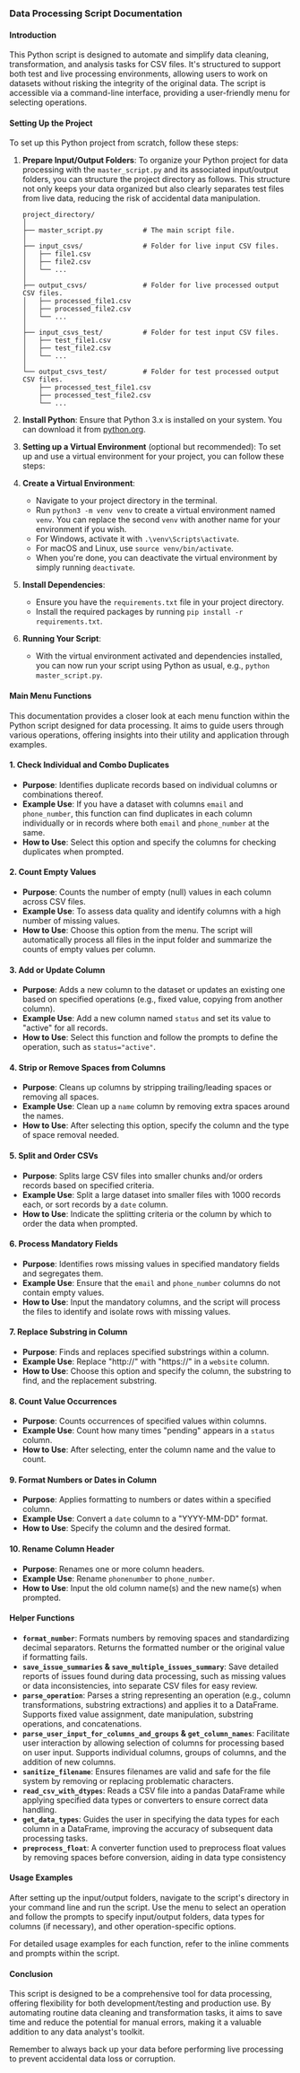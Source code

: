### Data Processing Script Documentation

#### Introduction
This Python script is designed to automate and simplify data cleaning, transformation, and analysis tasks for CSV files. It's structured to support both test and live processing environments, allowing users to work on datasets without risking the integrity of the original data. The script is accessible via a command-line interface, providing a user-friendly menu for selecting operations.

#### Setting Up the Project
To set up this Python project from scratch, follow these steps:

1. **Prepare Input/Output Folders**: To organize your Python project for data processing with the `master_script.py` and its associated input/output folders, you can structure the project directory as follows. This structure not only keeps your data organized but also clearly separates test files from live data, reducing the risk of accidental data manipulation.

    ```
    project_directory/
    │
    ├── master_script.py          # The main script file.
    │
    ├── input_csvs/               # Folder for live input CSV files.
    │   ├── file1.csv
    │   ├── file2.csv
    │   └── ...
    │
    ├── output_csvs/              # Folder for live processed output CSV files.
    │   ├── processed_file1.csv
    │   ├── processed_file2.csv
    │   └── ...
    │
    ├── input_csvs_test/          # Folder for test input CSV files.
    │   ├── test_file1.csv
    │   ├── test_file2.csv
    │   └── ...
    │
    └── output_csvs_test/         # Folder for test processed output CSV files.
        ├── processed_test_file1.csv
        ├── processed_test_file2.csv
        └── ...
    ```

2. **Install Python**: Ensure that Python 3.x is installed on your system. You can download it from [python.org](https://www.python.org/downloads/).

3. **Setting up a Virtual Environment** (optional but recommended):
   To set up and use a virtual environment for your project, you can follow these steps:

4. **Create a Virtual Environment**:
   - Navigate to your project directory in the terminal.
   - Run `python3 -m venv venv` to create a virtual environment named `venv`. You can replace the second `venv` with another name for your environment if you wish.
   - For Windows, activate it with `.\venv\Scripts\activate`.
   - For macOS and Linux, use `source venv/bin/activate`.
   - When you're done, you can deactivate the virtual environment by simply running `deactivate`.

5. **Install Dependencies**:
   - Ensure you have the `requirements.txt` file in your project directory.
   - Install the required packages by running `pip install -r requirements.txt`.

6. **Running Your Script**:
   - With the virtual environment activated and dependencies installed, you can now run your script using Python as usual, e.g., `python master_script.py`.


#### Main Menu Functions

This documentation provides a closer look at each menu function within the Python script designed for data processing. It aims to guide users through various operations, offering insights into their utility and application through examples.

#### 1. Check Individual and Combo Duplicates
   - **Purpose**: Identifies duplicate records based on individual columns or combinations thereof.
   - **Example Use**: If you have a dataset with columns `email` and `phone_number`, this function can find duplicates in each column individually or in records where both `email` and `phone_number` at the same.
   - **How to Use**: Select this option and specify the columns for checking duplicates when prompted.

#### 2. Count Empty Values
   - **Purpose**: Counts the number of empty (null) values in each column across CSV files.
   - **Example Use**: To assess data quality and identify columns with a high number of missing values.
   - **How to Use**: Choose this option from the menu. The script will automatically process all files in the input folder and summarize the counts of empty values per column.

#### 3. Add or Update Column
   - **Purpose**: Adds a new column to the dataset or updates an existing one based on specified operations (e.g., fixed value, copying from another column).
   - **Example Use**: Add a new column named `status` and set its value to "active" for all records.
   - **How to Use**: Select this function and follow the prompts to define the operation, such as `status="active"`.

#### 4. Strip or Remove Spaces from Columns
   - **Purpose**: Cleans up columns by stripping trailing/leading spaces or removing all spaces.
   - **Example Use**: Clean up a `name` column by removing extra spaces around the names.
   - **How to Use**: After selecting this option, specify the column and the type of space removal needed.

#### 5. Split and Order CSVs
   - **Purpose**: Splits large CSV files into smaller chunks and/or orders records based on specified criteria.
   - **Example Use**: Split a large dataset into smaller files with 1000 records each, or sort records by a `date` column.
   - **How to Use**: Indicate the splitting criteria or the column by which to order the data when prompted.

#### 6. Process Mandatory Fields
   - **Purpose**: Identifies rows missing values in specified mandatory fields and segregates them.
   - **Example Use**: Ensure that the `email` and `phone_number` columns do not contain empty values.
   - **How to Use**: Input the mandatory columns, and the script will process the files to identify and isolate rows with missing values.

#### 7. Replace Substring in Column
   - **Purpose**: Finds and replaces specified substrings within a column.
   - **Example Use**: Replace "http://" with "https://" in a `website` column.
   - **How to Use**: Choose this option and specify the column, the substring to find, and the replacement substring.

#### 8. Count Value Occurrences
   - **Purpose**: Counts occurrences of specified values within columns.
   - **Example Use**: Count how many times "pending" appears in a `status` column.
   - **How to Use**: After selecting, enter the column name and the value to count.

#### 9. Format Numbers or Dates in Column
   - **Purpose**: Applies formatting to numbers or dates within a specified column.
   - **Example Use**: Convert a `date` column to a "YYYY-MM-DD" format.
   - **How to Use**: Specify the column and the desired format.

#### 10. Rename Column Header
   - **Purpose**: Renames one or more column headers.
   - **Example Use**: Rename `phonenumber` to `phone_number`.
   - **How to Use**: Input the old column name(s) and the new name(s) when prompted.

#### Helper Functions
   - **`format_number`**: Formats numbers by removing spaces and standardizing decimal separators. Returns the formatted number or the original value if formatting fails.
   - **`save_issue_summaries` & `save_multiple_issues_summary`**: Save detailed reports of issues found during data processing, such as missing values or data inconsistencies, into separate CSV files for easy review.
   - **`parse_operation`**: Parses a string representing an operation (e.g., column transformations, substring extractions) and applies it to a DataFrame. Supports fixed value assignment, date manipulation, substring operations, and concatenations.
   - **`parse_user_input_for_columns_and_groups` & `get_column_names`**: Facilitate user interaction by allowing selection of columns for processing based on user input. Supports individual columns, groups of columns, and the addition of new columns.
   - **`sanitize_filename`**: Ensures filenames are valid and safe for the file system by removing or replacing problematic characters.
   - **`read_csv_with_dtypes`**: Reads a CSV file into a pandas DataFrame while applying specified data types or converters to ensure correct data handling.
   - **`get_data_types`**: Guides the user in specifying the data types for each column in a DataFrame, improving the accuracy of subsequent data processing tasks.
   - **`preprocess_float`**: A converter function used to preprocess float values by removing spaces before conversion, aiding in data type consistency

#### Usage Examples
After setting up the input/output folders, navigate to the script's directory in your command line and run the script. Use the menu to select an operation and follow the prompts to specify input/output folders, data types for columns (if necessary), and other operation-specific options.

For detailed usage examples for each function, refer to the inline comments and prompts within the script.

#### Conclusion
This script is designed to be a comprehensive tool for data processing, offering flexibility for both development/testing and production use. By automating routine data cleaning and transformation tasks, it aims to save time and reduce the potential for manual errors, making it a valuable addition to any data analyst's toolkit.

Remember to always back up your data before performing live processing to prevent accidental data loss or corruption.
